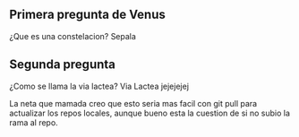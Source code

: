 ## Primera pregunta de Venus

¿Que es una constelacion? 
Sepala 

## Segunda pregunta
¿Como se llama la via lactea?
Via Lactea jejejejej

La neta que mamada creo que esto seria mas facil con git pull para actualizar los repos locales, aunque bueno esta la cuestion de si no subio la rama al repo.